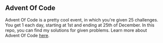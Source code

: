 ## Advent Of Code
Advent Of Code is a pretty cool event, in which you're given 25 challenges. You get 1 each day, starting at 1st and ending at 25th of December. In this repo, you can find my solutions for given problems. Learn more about Advent Of Code [here](https://adventofcode.com/).

